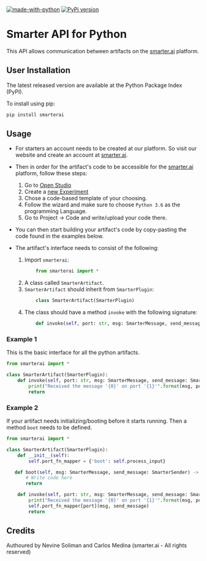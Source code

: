 [![made-with-python](https://img.shields.io/badge/Made%20with-Python-1f425f.svg)](https://www.python.org/)
[![PyPi version](https://badgen.net/pypi/v/pip/)](https://pypi.org/project/pip/)

# Smarter API for Python
This API allows communication between artifacts on the [smarter.ai](https://www.smarter.ai/) platform.


## User Installation

The latest released version are available at the Python Package Index (PyPI).

To install using pip:

```bash
pip install smarterai
```


## Usage
- For starters an account needs to be created at our platform. So visit our website and create an account at [smarter.ai](https://www.smarter.ai/).

- Then in order for the artifact's code to be accessible for the [smarter.ai](https://www.smarter.ai/) platform, follow these steps:
    1. Go to [Open Studio](https://studio.smarter.ai/digital_twin)
    2. Create a [new Experiment](https://studio.smarter.ai/digital_twin/newArtifact)
    3. Chose a code-based template of your choosing.
    4. Follow the wizard and make sure to choose ```Python 3.6``` as the programming Language.
    5. Go to Project -> Code and write/upload your code there.

- You can then start building your artifact's code by copy-pasting the code found in the examples below.

- The artifact's interface needs to consist of the following:
    1. Import ```smarterai```:
        ```python
            from smarterai import *
        ```
    2. A class called ```SmarterArtifact```.
    2. ```SmarterArtifact``` should inherit from ```SmarterPlugin```:
        ```python
            class SmarterArtifact(SmarterPlugin)
        ```
    3. The class should have a method ```invoke``` with the following signature:
        ```python
            def invoke(self, port: str, msg: SmarterMessage, send_message: SmarterSender) -> Optional[SmarterMessage]
        ```


### Example 1
This is the basic interface for all the python artifacts.

```python
from smarterai import *

class SmarterArtifact(SmarterPlugin):
    def invoke(self, port: str, msg: SmarterMessage, send_message: SmarterSender) -> Optional[SmarterMessage]:
        print("Received the message '{0}' on port '{1}'".format(msg, port))
        return
```

### Example 2
If your artifact needs initializing/booting before it starts running. Then a method ```boot``` needs to be defined.

```python
from smarterai import *

class SmarterArtifact(SmarterPlugin):
    def __init__(self):
        self.port_fn_mapper = {'boot': self.process_input}

   def boot(self, msg: SmarterMessage, send_message: SmarterSender) -> Optional[SmarterMessage]:
       # Write code here
       return

    def invoke(self, port: str, msg: SmarterMessage, send_message: SmarterSender) -> Optional[SmarterMessage]:
        print("Received the message '{0}' on port '{1}'".format(msg, port))
        self.port_fn_mapper[port](msg, send_message)
        return
```


## Credits
Authoured by Nevine Soliman and Carlos Medina (smarter.ai - All rights reserved)
